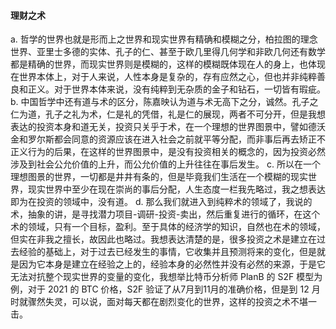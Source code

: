 #### 理财之术
a. 哲学的世界也就是形而上之世界和现实世界有精确和模糊之分，柏拉图的理念世界、亚里士多德的实体、孔子的仁、甚至于欧几里得几何学和非欧几何还有数学都是精确的世界，而现实世界则是模糊的，这样的模糊既体现在人的身上，也体现在世界本体上，对于人来说，人性本身是复杂的，存有应然之心，但也并非纯粹善良和正义。对于世界本体来说，没有纯粹到无杂质的金子和钻石，一切皆有瑕疵。
b. 中国哲学中还有道与术的区分，陈嘉映认为道与术无高下之分，诚然。孔子之仁为道，孔子之礼为术，仁是礼的凭借，礼是仁的展现，两者不可分开，但是我想表达的投资本身和道无关，投资只关乎于术，在一个理想的世界图景中，譬如德沃金和罗尔斯都会同意的资源应该在进入社会之前就平等分配，而非事后再去矫正不正义行为的后果，在这样的世界图景中，是没有投资相关的概念的，因为投资必然涉及到社会公允价值的上升，而公允价值的上升往往在事后发生。
c. 所以在一个理想图景的世界，一切都是井井有条的，但是毕竟我们生活在一个模糊的现实世界，现实世界中至少在现在崇尚的事后分配，人生态度一栏我先略过，我之想表达即为在投资的领域中，没有道。
d. 那么我们就进入到纯粹术的领域了，我说的术，抽象的讲，是寻找潜力项目-调研-投资-卖出，然后重复进行的循环，在这个术的领域，只有一个目标，盈利。至于具体的经济学的知识，自然也在术的领域，但实在非我之擅长，故因此也略过。我想表达清楚的是，很多投资之术是建立在过去经验的基础上，对于过去已经发生的事情，它收集并且预测将来的变化，但是就是因为它本身是建立在经验之上的，经验本身的必然性并没有必然的来源，于是它无法对抗整个现实世界的变量的变化，我想举比特币分析师 PlanB 的 S2F 模型为例，对于 2021 的 BTC 价格，S2F 验证了从7月到11月的准确价格，但是到 12 月时就骤然失灵，可以说，面对每天都在剧烈变化的世界，这样的投资之术不堪一击。